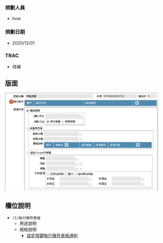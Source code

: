 ### <div id="user">規劃人員</div>
* how

### <div id="updatedate">規劃日期</div>
* 2020/12/01

### <div id="trac">TRAC</div>
* <ps>待補</ps> 

## <div id="layout">版面</div>
![pic][image_BALinkObject]

## <div id="object-desc">欄位說明</div>
* `(1)執行條件表格`
    * 用途說明
    * 規格說明
        * [設定按鍵執行條件表格通則][link_ruledialog11]

<!-- 圖片 -->
[image_BALinkObject]:attachment/BALinkObject.png

<!-- 超連結 -->
[link_ruledialog11]:../RulesDialog/README#ruledialog11 "共用通則_開啟單據/設定按鍵執行條件表格通則"